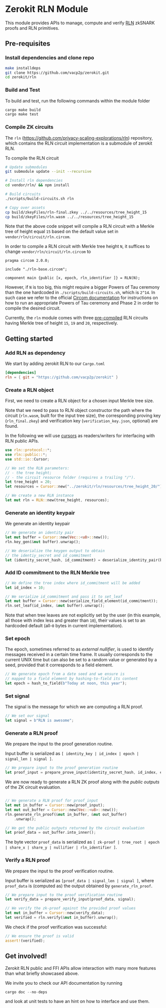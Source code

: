 # Zerokit RLN Module

This module provides APIs to manage, compute and verify [RLN](https://rfc.vac.dev/spec/32/) zkSNARK proofs and RLN primitives.

## Pre-requisites
### Install dependencies and clone repo

```sh
make installdeps
git clone https://github.com/vacp2p/zerokit.git
cd zerokit/rln
```

### Build and Test

To build and test, run the following commands within the module folder
```bash
cargo make build
cargo make test
```

### Compile ZK circuits

The `rln` (https://github.com/privacy-scaling-explorations/rln) repository, which contains the RLN circuit implementation is a submodule of zerokit RLN. 

To compile the RLN circuit

``` sh
# Update submodules
git submodule update --init --recursive

# Install rln dependencies
cd vendor/rln/ && npm install

# Build circuits
./scripts/build-circuits.sh rln

# Copy over assets
cp build/zkeyFiles/rln-final.zkey ../../resources/tree_height_15
cp build/zkeyFiles/rln.wasm ../../resources/tree_height_15
```

Note that the above code snippet will compile a RLN circuit with a Merkle tree of height equal `15` based on the default value set in `vendor/rln/circuit/rln.circom`.

In order to compile a RLN circuit with Merkle tree height `N`, it suffices to change `vendor/rln/circuit/rln.circom` to

```
pragma circom 2.0.0;

include "./rln-base.circom";

component main {public [x, epoch, rln_identifier ]} = RLN(N);
```

However, if `N` is too big, this might require a bigger Powers of Tau ceremony than the one hardcoded in `./scripts/build-circuits.sh`, which is `2^14`. 
In such case we refer to the official [Circom documentation](https://docs.circom.io/getting-started/proving-circuits/#powers-of-tau) for instructions on how to run an appropriate Powers of Tau ceremony and Phase 2 in order to compile the desired circuit.


Currently, the `rln` module comes with three [pre-compiled](https://github.com/vacp2p/zerokit/tree/master/rln/resources) RLN circuits having Merkle tree of height `15`, `19` and `20`, respectively.

## Getting started

### Add RLN as dependency

We start by adding zerokit RLN to our `Cargo.toml`

```toml
[dependencies]
rln = { git = "https://github.com/vacp2p/zerokit" }
```

### Create a RLN object

First, we need to create a RLN object for a chosen input Merkle tree size.

Note that we need to pass to RLN object constructor the path where the circuit (`rln.wasm`, built for the input tree size), the corresponding proving key (`rln_final.zkey`) and verification key (`verification_key.json`, optional) are found.

In the following we will use [cursors](https://doc.rust-lang.org/std/io/struct.Cursor.html) as readers/writers for interfacing with RLN public APIs.

```rust
use rln::protocol::*;
use rln::public::*;
use std::io::Cursor;

// We set the RLN parameters: 
// - the tree height;
// - the circuit resource folder (requires a trailing "/").
let tree_height = 20;
let resources = Cursor::new("../zerokit/rln/resources/tree_height_20/");

// We create a new RLN instance
let mut rln = RLN::new(tree_height, resources);
```

### Generate an identity keypair

We generate an identity keypair

```rust
// We generate an identity pair
let mut buffer = Cursor::new(Vec::<u8>::new());
rln.key_gen(&mut buffer).unwrap();

// We deserialize the keygen output to obtain
// the identiy_secret and id_commitment
let (identity_secret_hash, id_commitment) = deserialize_identity_pair(buffer.into_inner());
```

### Add ID commitment to the RLN Merkle tree

```rust
// We define the tree index where id_commitment will be added
let id_index = 10;

// We serialize id_commitment and pass it to set_leaf
let mut buffer = Cursor::new(serialize_field_element(id_commitment));
rln.set_leaf(id_index, &mut buffer).unwrap();
```

Note that when tree leaves are not explicitly set by the user (in this example, all those with index less and greater than `10`), their values is set to an hardcoded default (all-`0` bytes in current implementation).

### Set epoch

The epoch, sometimes referred to as _external nullifier_, is used to identify messages received in a certain time frame. It usually corresponds to the current UNIX time but can also be set to a random value or generated by a seed, provided that it corresponds to a field element.

```rust
// We generate epoch from a date seed and we ensure is
// mapped to a field element by hashing-to-field its content
let epoch = hash_to_field(b"Today at noon, this year");
```
### Set signal

The signal is the message for which we are computing a RLN proof.

```rust
// We set our signal 
let signal = b"RLN is awesome";
```

### Generate a RLN proof

We prepare the input to the proof generation routine. 

Input buffer is serialized as `[ identity_key | id_index | epoch | signal_len | signal ]`.

```rust
// We prepare input to the proof generation routine
let proof_input = prepare_prove_input(identity_secret_hash, id_index, epoch, signal);
```

We are now ready to generate a RLN ZK proof along with the _public outputs_ of the ZK circuit evaluation.

```rust

// We generate a RLN proof for proof_input
let mut in_buffer = Cursor::new(proof_input);
let mut out_buffer = Cursor::new(Vec::<u8>::new());
rln.generate_rln_proof(&mut in_buffer, &mut out_buffer)
    .unwrap();

// We get the public outputs returned by the circuit evaluation
let proof_data = out_buffer.into_inner();
```

The byte vector `proof_data` is serialized as `[ zk-proof | tree_root | epoch | share_x | share_y | nullifier | rln_identifier ]`.


### Verify a RLN proof

We prepare the input to the proof verification routine. 

Input buffer is serialized as `[proof_data | signal_len | signal ]`, where `proof_data` is (computed as) the output obtained by `generate_rln_proof`.

```rust
// We prepare input to the proof verification routine
let verify_data = prepare_verify_input(proof_data, signal);

// We verify the zk-proof against the provided proof values
let mut in_buffer = Cursor::new(verify_data);
let verified = rln.verify(&mut in_buffer).unwrap();
```

We check if the proof verification was successful: 
```rust
// We ensure the proof is valid
assert!(verified);
```

## Get involved!
Zerokit RLN public and FFI APIs allow interaction with many more features than what briefly showcased above.

We invite you to check our API documentation by running
```rust
cargo doc --no-deps
```
and look at unit tests to have an hint on how to interface and use them.